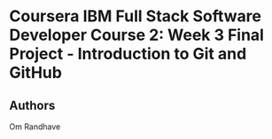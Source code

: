 # Coursera IBM Full Stack Software Developer Course 2: Week 3 Final Project - Introduction to Git and GitHub

## Authors
Om Randhave
